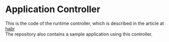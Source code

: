 # Application Controller

This is the code of the runtime controller, which is described in the article at [habr](https://habr.com/ru/post/586568/)  
The repository also contains a sample application using this controller.